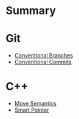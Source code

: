 # Summary

# Git
- [Conventional Branches](./git/conventional_branches.md)
- [Conventional Commits](./git/conventional_commits.md)

# C++
- [Move Semantics](./cpp/move_semantics.md)
- [Smart Pointer](./cpp/smart_pointer.md)

